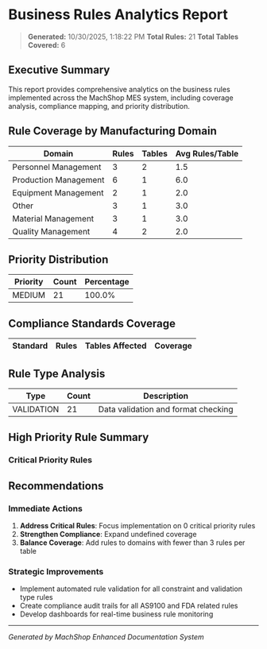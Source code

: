 # Business Rules Analytics Report

> **Generated:** 10/30/2025, 1:18:22 PM
> **Total Rules:** 21
> **Total Tables Covered:** 6

## Executive Summary

This report provides comprehensive analytics on the business rules implemented across the MachShop MES system, including coverage analysis, compliance mapping, and priority distribution.

## Rule Coverage by Manufacturing Domain

| Domain | Rules | Tables | Avg Rules/Table |
|--------|-------|--------|-----------------|
| Personnel Management | 3 | 2 | 1.5 |
| Production Management | 6 | 1 | 6.0 |
| Equipment Management | 2 | 1 | 2.0 |
| Other | 3 | 1 | 3.0 |
| Material Management | 3 | 1 | 3.0 |
| Quality Management | 4 | 2 | 2.0 |

## Priority Distribution

| Priority | Count | Percentage |
|----------|-------|------------|
| MEDIUM | 21 | 100.0% |

## Compliance Standards Coverage

| Standard | Rules | Tables Affected | Coverage |
|----------|-------|-----------------|----------|


## Rule Type Analysis

| Type | Count | Description |
|------|-------|-------------|
| VALIDATION | 21 | Data validation and format checking |

## High Priority Rule Summary

### Critical Priority Rules


## Recommendations

### Immediate Actions
1. **Address Critical Rules**: Focus implementation on 0 critical priority rules
2. **Strengthen Compliance**: Expand undefined coverage
3. **Balance Coverage**: Add rules to domains with fewer than 3 rules per table

### Strategic Improvements
- Implement automated rule validation for all constraint and validation type rules
- Create compliance audit trails for all AS9100 and FDA related rules
- Develop dashboards for real-time business rule monitoring

---

*Generated by MachShop Enhanced Documentation System*